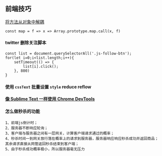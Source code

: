 ## 前端技巧

[将方法从对象中解耦](http://www.zcfy.cc/article/functional-javascript-decoupling-methods-from-their-objects-2643.html)
```
const map = f => x => Array.prototype.map.call(x, f)
```

#### twitter 删除关注脚本
```
const list = document.querySelectorAll('.js-follow-btn');
for(let i=0;i<list.length;i++){
    setTimeout(() => {
        list[i].click();
    }, 800)
}
```

#### 使用 `cssText` 批量设置 `style` reduce reflow

#### [像 Sublime Text 一样使用 Chrome DevTools](https://chinagdg.org/2015/12/%E5%83%8F-sublime-text-%E4%B8%80%E6%A0%B7%E4%BD%BF%E7%94%A8-chrome-devtools/)


#### 怎么做秒杀的功能
```
1、前端js倒计时；
2、服务器不断响应轮询；
3、客户端与服务器之间有一层网关，计算客户端请求通过的概率；
4、秒杀时间一到网关放行落在概率上的请求到服务器，服务器响应响应秒杀成功并返回商品；其余请求直接从网管返回秒杀结束到客户端；
5、由于秒杀成功概率极小，所以服务器毫无压力
```











